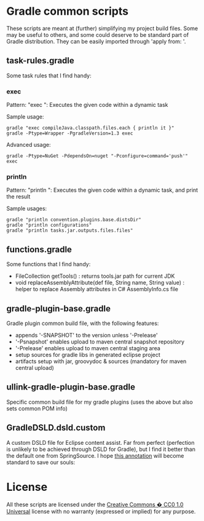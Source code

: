 # Gradle common scripts

These scripts are meant at (further) simplifying my project build files.
Some may be useful to others, and some could deserve to be standard part of Gradle distribution.
They can be easily imported through 'apply from: <URL or local copy>'.

## task-rules.gradle

Some task rules that I find handy:

### exec

Pattern: "exec <some groovy code>": Executes the given code within a dynamic task

Sample usage:

    gradle "exec compileJava.classpath.files.each { println it }"
    gradle -Ptype=Wrapper -PgradleVersion=1.3 exec
    
Advanced usage:

    gradle -Ptype=NuGet -PdependsOn=nuget "-Pconfigure=command='push'" exec

### println

Pattern: "println <some groovy code>": Executes the given code within a dynamic task, and print the result

Sample usages:

    gradle "println convention.plugins.base.distsDir"
    gradle "println configurations"
    gradle "println tasks.jar.outputs.files.files"
    
## functions.gradle

Some functions that I find handy:

 - FileCollection getTools() : returns tools.jar path for current JDK
 - void replaceAssemblyAttribute(def file, String name, String value) : helper to replace Assembly attributes in C# AssemblyInfo.cs file
    
## gradle-plugin-base.gradle

Gradle plugin common build file, with the following features:
 - appends '-SNAPSHOT' to the version unless '-Prelease'
 - '-Psnapshot' enables upload to maven central snapshot repository
 - '-Prelease' enables upload to maven central staging area
 - setup sources for gradle libs in generated eclipse project
 - artifacts setup with jar, groovydoc & sources (mandatory for maven central upload)
    
## ullink-gradle-plugin-base.gradle

Specific common build file for my gradle plugins (uses the above but also sets common POM info)

## GradleDSLD.dsld.custom

A custom DSLD file for Eclipse content assist.
Far from perfect (perfection is unlikely to be achieved through DSLD for Gradle), but I find it better than the default one from SpringSource.
I hope [this annotation](http://groovy.329449.n5.nabble.com/Detailed-proposal-for-DelegatesTo-annotation-td5710777.html) will become standard to save our souls:

    
# License

All these scripts are licensed under the [Creative Commons � CC0 1.0 Universal](http://creativecommons.org/publicdomain/zero/1.0/) license with no warranty (expressed or implied) for any purpose.
